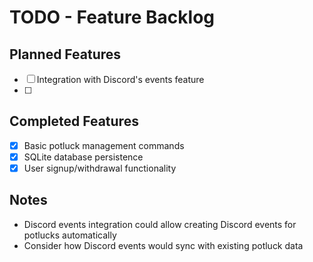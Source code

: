 # TODO - Feature Backlog

## Planned Features

- [ ] Integration with Discord's events feature
- [ ] 

## Completed Features

- [x] Basic potluck management commands
- [x] SQLite database persistence
- [x] User signup/withdrawal functionality

## Notes

- Discord events integration could allow creating Discord events for potlucks automatically
- Consider how Discord events would sync with existing potluck data